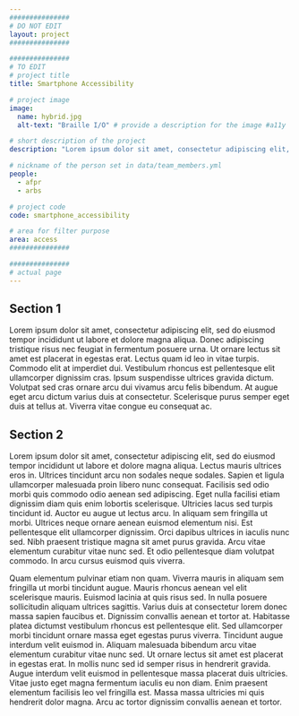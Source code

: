 ```yaml
---
###############
# DO NOT EDIT
layout: project
###############

###############
# TO EDIT
# project title
title: Smartphone Accessibility

# project image
image:
  name: hybrid.jpg
  alt-text: "Braille I/O" # provide a description for the image #a11y

# short description of the project
description: "Lorem ipsum dolor sit amet, consectetur adipiscing elit, sed do eiusmod tempor incididunt ut labore et dolore magna aliqua. Donec adipiscing tristique risus nec feugiat in fermentum posuere urna. Ut ornare lectus sit amet est placerat in egestas erat. Lectus quam id leo in vitae turpis. Commodo elit at imperdiet dui. Vestibulum rhoncus est pellentesque elit ullamcorper dignissim cras. Ipsum suspendisse ultrices gravida dictum. Volutpat sed cras ornare arcu dui vivamus arcu felis bibendum. At augue eget arcu dictum varius duis at consectetur. Scelerisque purus semper eget duis at tellus at. Viverra vitae congue eu consequat ac."

# nickname of the person set in data/team_members.yml
people:
  - afpr
  - arbs

# project code
code: smartphone_accessibility

# area for filter purpose
area: access
###############

###############
# actual page
---
```

## Section 1
Lorem ipsum dolor sit amet, consectetur adipiscing elit, sed do eiusmod tempor incididunt ut labore et dolore magna aliqua. Donec adipiscing tristique risus nec feugiat in fermentum posuere urna. Ut ornare lectus sit amet est placerat in egestas erat. Lectus quam id leo in vitae turpis. Commodo elit at imperdiet dui. Vestibulum rhoncus est pellentesque elit ullamcorper dignissim cras. Ipsum suspendisse ultrices gravida dictum. Volutpat sed cras ornare arcu dui vivamus arcu felis bibendum. At augue eget arcu dictum varius duis at consectetur. Scelerisque purus semper eget duis at tellus at. Viverra vitae congue eu consequat ac.

## Section 2
Lorem ipsum dolor sit amet, consectetur adipiscing elit, sed do eiusmod tempor incididunt ut labore et dolore magna aliqua. Lectus mauris ultrices eros in. Ultrices tincidunt arcu non sodales neque sodales. Sapien et ligula ullamcorper malesuada proin libero nunc consequat. Facilisis sed odio morbi quis commodo odio aenean sed adipiscing. Eget nulla facilisi etiam dignissim diam quis enim lobortis scelerisque. Ultricies lacus sed turpis tincidunt id. Auctor eu augue ut lectus arcu. In aliquam sem fringilla ut morbi. Ultrices neque ornare aenean euismod elementum nisi. Est pellentesque elit ullamcorper dignissim. Orci dapibus ultrices in iaculis nunc sed. Nibh praesent tristique magna sit amet purus gravida. Arcu vitae elementum curabitur vitae nunc sed. Et odio pellentesque diam volutpat commodo. In arcu cursus euismod quis viverra.

Quam elementum pulvinar etiam non quam. Viverra mauris in aliquam sem fringilla ut morbi tincidunt augue. Mauris rhoncus aenean vel elit scelerisque mauris. Euismod lacinia at quis risus sed. In nulla posuere sollicitudin aliquam ultrices sagittis. Varius duis at consectetur lorem donec massa sapien faucibus et. Dignissim convallis aenean et tortor at. Habitasse platea dictumst vestibulum rhoncus est pellentesque elit. Sed ullamcorper morbi tincidunt ornare massa eget egestas purus viverra. Tincidunt augue interdum velit euismod in. Aliquam malesuada bibendum arcu vitae elementum curabitur vitae nunc sed. Ut ornare lectus sit amet est placerat in egestas erat. In mollis nunc sed id semper risus in hendrerit gravida. Augue interdum velit euismod in pellentesque massa placerat duis ultricies. Vitae justo eget magna fermentum iaculis eu non diam. Enim praesent elementum facilisis leo vel fringilla est. Massa massa ultricies mi quis hendrerit dolor magna. Arcu ac tortor dignissim convallis aenean et tortor.



